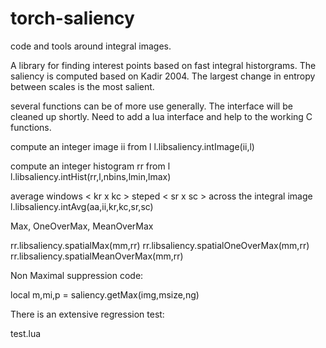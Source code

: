 torch-saliency
==============

code and tools around integral images.

A library for finding interest points based on fast integral
historgrams.  The saliency is computed based on Kadir 2004.  The
largest change in entropy between scales is the most salient.

several functions can be of more use generally.  The interface will be
cleaned up shortly. Need to add a lua interface and help to the
working C functions.

compute an integer image ii from l <KxHxW>
l.libsaliency.intImage(ii,l)

compute an integer histogram rr from l <KxHxW>
l.libsaliency.intHist(rr,l,nbins,lmin,lmax)

average windows < kr x kc > steped < sr x sc > across the integral image <ii>
l.libsaliency.intAvg(aa,ii,kr,kc,sr,sc)

Max, OneOverMax, MeanOverMax

rr.libsaliency.spatialMax(mm,rr)
rr.libsaliency.spatialOneOverMax(mm,rr)
rr.libsaliency.spatialMeanOverMax(mm,rr)

Non Maximal suppression code: 

local m,mi,p = saliency.getMax(img,msize,ng)

There is an extensive regression test: 

test.lua
